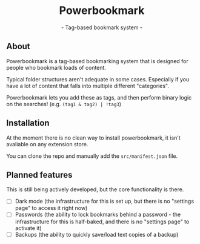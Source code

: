 <div align="center">
    <h1>Powerbookmark</h1>
    <p>- Tag-based bookmark system -</p>
</div>

## About
Powerbookmark is a tag-based bookmarking system that is designed for people who bookmark loads of content. 

Typical folder structures aren't adequate in some cases. Especially if you have a lot of content that falls into multiple different "categories". 

Powerbookmark lets you add these as tags, and then perform binary logic on the searches! (e.g. `(tag1 & tag2) | !tag3`)

## Installation
At the moment there is no clean way to install powerbookmark, it isn't avaliable on any extension store. 

You can clone the repo and manually add the `src/manifest.json` file.

## Planned features
This is still being actively developed, but the core functionality is there.

- [ ] Dark mode (the infrastructure for this is set up, but there is no "settings page" to access it right now)
- [ ] Passwords (the ability to lock bookmarks behind a password - the infrastructure for this is half-baked, and there is no "settings page" to activate it)
- [ ] Backups (the ability to quickly save/load text copies of a backup)
